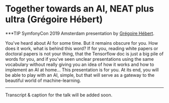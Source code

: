 # Together towards an AI, NEAT plus ultra (Grégoire Hébert)

***TIP
SymfonyCon 2019 Amsterdam presentation by [Grégoire Hébert](https://connect.symfony.com/api/alternates/1f727629-3384-49f7-bac6-125ab4d817b0).

You've heard about AI for some time. But it remains obscure for you. How does it work, what is behind this word? If for you, reading white papers or doctoral papers is not your thing, that the Tensorflow doc is just a big pile of words for you, and if you've seen unclear presentations using the same vocabulary without really giving you an idea of how it works and how to implement an AI at home...
This presentation is for you. At its end, you will be able to play with an AI, simple, but that will serve as a gateway to the beautiful world of machine-learning.
***

Transcript & caption for the talk will be added soon.